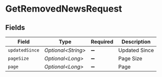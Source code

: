 # GetRemovedNewsRequest


## Fields

| Field               | Type                | Required            | Description         |
| ------------------- | ------------------- | ------------------- | ------------------- |
| `updatedSince`      | *Optional\<String>* | :heavy_minus_sign:  | Updated Since       |
| `pageSize`          | *Optional\<Long>*   | :heavy_minus_sign:  | Page Size           |
| `page`              | *Optional\<Long>*   | :heavy_minus_sign:  | Page                |